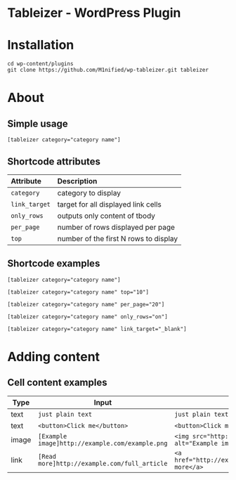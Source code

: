 # Tableizer - WordPress Plugin

# Installation

```shell
cd wp-content/plugins
git clone https://github.com/M1nified/wp-tableizer.git tableizer
```

# About

## Simple usage

```
[tableizer category="category name"]
```

## Shortcode attributes

| Attribute    | Description
|:---          | :---
|`category`    | category to display
|`link_target` | target for all displayed link cells
|`only_rows`   | outputs only content of tbody
|`per_page`    | number of rows displayed per page
|`top`         | number of the first N rows to display

## Shortcode examples

```text
[tableizer category="category name"]

[tableizer category="category name" top="10"]

[tableizer category="category name" per_page="20"]

[tableizer category="category name" only_rows="on"]

[tableizer category="category name" link_target="_blank"]
```

# Adding content

## Cell content examples

| Type  | Input                                           | Output HTML 
|---    |---                                              | ---
|text   | `just plain text`	                              | `just plain text` 
|text   | `<button>Click me</button>`                     |	`<button>Click me</button>` 
|image  | `[Example image]http://example.com/example.png` | `<img src="http://example.com/example.png" alt="Example image">` 
|link   | `[Read more]http://example.com/full_article`    | `<a href="http://example.com/full_article">Read more</a>` 